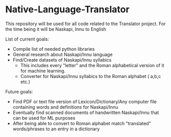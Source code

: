 # Native-Language-Translator
This repository will be used for all code related to the Translator project. For the time being it will be Naskapi, Innu to English


List of current goals:
  - Compile list of needed python libraries
  - General research about Naskapi/Innu language
  - Find/Create datasets of Naskapi/Innu syllabics
    - This includes every "letter" and the Roman alphabetical version of it for machine learning.
    - Converter for Naskapi/Innu syllabics to the Roman alphabet ( a,b,c etc.)

Future goals:
  - Find PDF or text file version of Lexicon/Dictionary/Any computer file containing words and definitions for Naskapi/Innu
  - Eventually find scanned documents of handwritten Naskapi/Innu that can be used for ML purposes
  - After being able to convert to Roman alphabet match "translated" words/phrases to an entry in a dictionary
